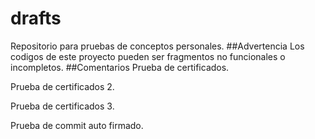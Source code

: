# drafts
Repositorio para pruebas de conceptos personales.
##Advertencia
Los codigos de este proyecto pueden ser fragmentos no funcionales o incompletos.
##Comentarios
Prueba de certificados.

Prueba de certificados 2.

Prueba de certificados 3.

Prueba de commit auto firmado.
